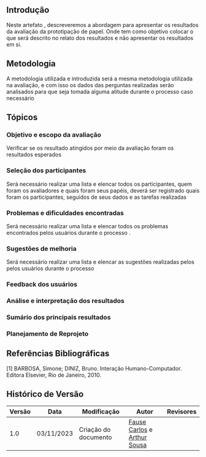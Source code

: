 ## Introdução

Neste artefato , descreveremos a abordagem para apresentar os resultados da avaliação da prototipação de papel. Onde tem como objetivo colocar o que será descrito no relato dos resultados e não apresentar os resultados em si.


## Metodologia

A metodologia utilizada e introduzida será a mesma metodologia utilizada na avaliação, e com isso os dados das perguntas realizadas  serão analisados para que seja tomada alguma atitude durante o processo caso necessário

## Tópicos


### Objetivo e escopo da avaliação

Verificar se os resultado atingidos por meio da avaliação  foram os resultados esperados



### Seleção dos participantes 

Será necessário  realizar uma lista e elencar todos os participantes, quem foram os avaliadores e quais foram seus papéis, deverá ser registrado  quais foram os participantes, seguidos de seus dados e as tarefas realizadas
 


### Problemas e dificuldades encontradas

Será necessário realizar uma lista e elencar todos os problemas encontrados pelos usuários durante o processo .

### Sugestões de melhoria 

Será necessário realizar uma lista e elencar as sugestões realizadas pelos pelos usuários durante o processo

### Feedback dos usuários


### Análise e interpretação dos resultados


### Sumário dos principais resultados


### Planejamento de Reprojeto


## Referências Bibliográficas

[1] BARBOSA, Simone; DINIZ, Bruno. Interação Humano-Computador. Editora Elsevier, Rio de Janeiro, 2010.

## Histórico de Versão

| Versão | Data       | Modificação                             | Autor                         | Revisores                         |
| ------ | ---------- | --------------------------------------- | ----------------------------- | ----------------------------- |
|    1.0   |   03/11/2023   |   Criação do documento | [Fause Carlos](https://github.com/FauseSkyWalker) e  [Arthur Sousa](https://github.com/arthurrsousa)|  |